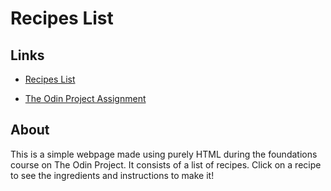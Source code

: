 # Recipes List

## Links
- [Recipes List](https://jongrano.github.io/odin-recipes/)

- [The Odin Project Assignment](https://www.theodinproject.com/lessons/foundations-recipes)

## About
This is a simple webpage made using purely HTML during the foundations course on The Odin Project. It consists of a list of recipes. Click on a recipe to see the ingredients and instructions to make it!